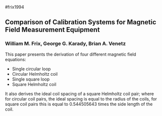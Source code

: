 #frix1994
## Comparison of Calibration Systems for Magnetic Field Measurement Equipment
### William M. Frix, George G. Karady, Brian A. Venetz

This paper presents the derivation of four different magnetic field equations:
 - Single circular loop
 - Circular Helmholtz coil
 - Single square loop
 - Square Helmholtz coil

It also derives the ideal coil spacing of a square Helmholtz coil pair; where for circular coil pairs, the ideal spacing is equal to the radius of the coils, for square coil pairs this is equal to 0.544505643 times the side length of the coil.